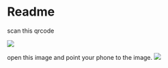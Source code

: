 # Readme
scan this qrcode

![](https://i.imgur.com/havrYO3.png)

open this image and point your phone to the image.
![](https://raw.githubusercontent.com/AR-js-org/AR.js/master/data/images/hiro.png)